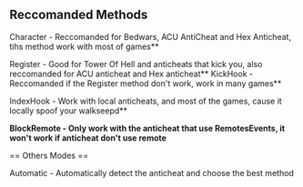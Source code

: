 ## Reccomanded Methods

Character - Reccomanded for Bedwars, ACU AntiCheat and Hex Anticheat, tihs method work with most of games**

Register - Good for Tower Of Hell and anticheats that kick you, also reccomanded for ACU anticheat and Hex anticheat**
KickHook - Reccomanded if the Register method don't work, work in many games**

IndexHook - Work with local anticheats, and most of the games, cause it locally spoof your walkseepd**

**BlockRemote - Only work with the anticheat that use RemotesEvents, it won't work if anticheat don't use remote**


== Others Modes ==

Automatic - Automatically detect the anticheat and choose the best method
